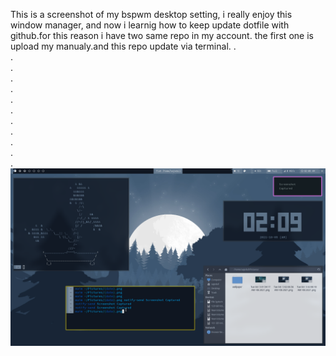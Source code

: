 This is a screenshot of my bspwm desktop setting, i really enjoy this window manager,
and now i learnig how to keep update dotfile with github.for this reason i have two same repo in my account.
the first one is upload my manualy.and this repo update via terminal.
.\
.\
.\
.\
.\
.\
.\
.\
.\
.\
.\
.\
![screenshot](https://raw.githubusercontent.com/sajeduli3/dotfile/15d9ad95475a034e93615d3ff687a8fd4b58270b/.config/screenshot/Tue%20Oct%20%205%2002%3A09%3A38%20AM%20%2B06%202021.png?raw=true)

